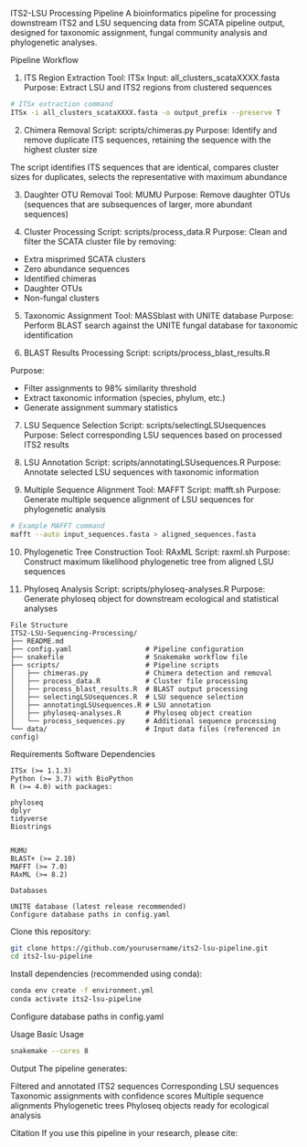 ITS2-LSU Processing Pipeline
A  bioinformatics pipeline for processing downstream ITS2 and LSU sequencing data from SCATA pipeline output, designed for taxonomic assignment, fungal community analysis and phylogenetic analyses.

Pipeline Workflow
1. ITS Region Extraction
Tool: ITSx
Input: all_clusters_scataXXXX.fasta
Purpose: Extract LSU and ITS2 regions from clustered sequences

```sh
# ITSx extraction command
ITSx -i all_clusters_scataXXXX.fasta -o output_prefix --preserve T
```

2. Chimera Removal
Script: scripts/chimeras.py
Purpose: Identify and remove duplicate ITS sequences, retaining the sequence with the highest cluster size


The script identifies ITS sequences that are identical, compares cluster sizes for duplicates, selects the representative with maximum abundance

3. Daughter OTU Removal
Tool: MUMU
Purpose: Remove daughter OTUs (sequences that are subsequences of larger, more abundant sequences)

4. Cluster Processing
Script: scripts/process_data.R
Purpose: Clean and filter the SCATA cluster file by removing:

- Extra misprimed SCATA clusters
- Zero abundance sequences
- Identified chimeras
- Daughter OTUs
- Non-fungal clusters

5. Taxonomic Assignment
Tool: MASSblast with UNITE database
Purpose: Perform BLAST search against the UNITE fungal database for taxonomic identification


6. BLAST Results Processing
Script: scripts/process_blast_results.R

Purpose:
- Filter assignments to 98% similarity threshold
- Extract taxonomic information (species, phylum, etc.)
- Generate assignment summary statistics

7. LSU Sequence Selection
Script: scripts/selectingLSUsequences
Purpose: Select corresponding LSU sequences based on processed ITS2 results

8. LSU Annotation
Script: scripts/annotatingLSUsequences.R
Purpose: Annotate selected LSU sequences with taxonomic information

9. Multiple Sequence Alignment
Tool: MAFFT
Script: mafft.sh
Purpose: Generate multiple sequence alignment of LSU sequences for phylogenetic analysis

```sh
# Example MAFFT command
mafft --auto input_sequences.fasta > aligned_sequences.fasta
```
10. Phylogenetic Tree Construction
Tool: RAxML
Script: raxml.sh
Purpose: Construct maximum likelihood phylogenetic tree from aligned LSU sequences

11. Phyloseq Analysis
Script: scripts/phyloseq-analyses.R
Purpose: Generate phyloseq object for downstream ecological and statistical analyses

```
File Structure
ITS2-LSU-Sequencing-Processing/
├── README.md
├── config.yaml                  # Pipeline configuration
├── snakefile                    # Snakemake workflow file
├── scripts/                     # Pipeline scripts
│   ├── chimeras.py              # Chimera detection and removal
│   ├── process_data.R           # Cluster file processing
│   ├── process_blast_results.R  # BLAST output processing
│   ├── selectingLSUsequences.R  # LSU sequence selection
│   ├── annotatingLSUsequences.R # LSU annotation
│   ├── phyloseq-analyses.R      # Phyloseq object creation
│   └── process_sequences.py     # Additional sequence processing
└── data/                        # Input data files (referenced in config)
```


Requirements
Software Dependencies

```
ITSx (>= 1.1.3)
Python (>= 3.7) with BioPython
R (>= 4.0) with packages:

phyloseq
dplyr
tidyverse
Biostrings


MUMU
BLAST+ (>= 2.10)
MAFFT (>= 7.0)
RAxML (>= 8.2)

Databases

UNITE database (latest release recommended)
Configure database paths in config.yaml

```

Clone this repository:

```sh
git clone https://github.com/yourusername/its2-lsu-pipeline.git
cd its2-lsu-pipeline
```


Install dependencies (recommended using conda):

```sh
conda env create -f environment.yml
conda activate its2-lsu-pipeline
```

Configure database paths in config.yaml

Usage
Basic Usage

```sh
snakemake --cores 8
```

Output
The pipeline generates:

Filtered and annotated ITS2 sequences
Corresponding LSU sequences
Taxonomic assignments with confidence scores
Multiple sequence alignments
Phylogenetic trees
Phyloseq objects ready for ecological analysis


Citation
If you use this pipeline in your research, please cite:

